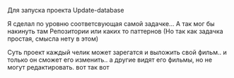 Для запуска проекта 
 Update-database
 
Я сделал по уровню соответсвующая самой задачке... А так мог бы накинуть там Репозитории или каких то паттернов (Но так как задачка простая, смысла нету в этом)

Суть проект каждый челик может зарегатся и выложить свой фильм.. и только он сможет его изменить.. а другие видят его фильмы, но не могут редактировать. вот так вот
